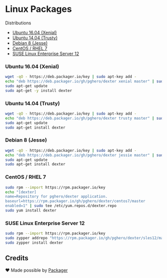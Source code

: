 # Linux Packages

Distributions

- [Ubuntu 16.04 (Xenial)](#ubuntu-1604-xenial)
- [Ubuntu 14.04 (Trusty)](#ubuntu-1404-trusty)
- [Debian 8 (Jesse)](#debian-8-jesse)
- [CentOS / RHEL 7](#centos-rhel-7)
- [SUSE Linux Enterprise Server 12](#suse-linux-enterprise-server-12)

### Ubuntu 16.04 (Xenial)

```sh
wget -qO - https://deb.packager.io/key | sudo apt-key add -
echo "deb https://deb.packager.io/gh/pghero/dexter xenial master" | sudo tee /etc/apt/sources.list.d/dexter.list
sudo apt-get update
sudo apt-get -y install dexter
```

### Ubuntu 14.04 (Trusty)

```sh
wget -qO - https://deb.packager.io/key | sudo apt-key add -
echo "deb https://deb.packager.io/gh/pghero/dexter trusty master" | sudo tee /etc/apt/sources.list.d/dexter.list
sudo apt-get update
sudo apt-get install dexter
```

### Debian 8 (Jesse)

```sh
wget -qO - https://deb.packager.io/key | sudo apt-key add -
echo "deb https://deb.packager.io/gh/pghero/dexter jessie master" | sudo tee /etc/apt/sources.list.d/dexter.list
sudo apt-get update
sudo apt-get install dexter
```

### CentOS / RHEL 7

```sh
sudo rpm --import https://rpm.packager.io/key
echo "[dexter]
name=Repository for pghero/dexter application.
baseurl=https://rpm.packager.io/gh/pghero/dexter/centos7/master
enabled=1" | sudo tee /etc/yum.repos.d/dexter.repo
sudo yum install dexter
```

### SUSE Linux Enterprise Server 12

```sh
sudo rpm --import https://rpm.packager.io/key
sudo zypper addrepo "https://rpm.packager.io/gh/pghero/dexter/sles12/master" "dexter"
sudo zypper install dexter
```

## Credits

:heart: Made possible by [Packager](https://packager.io/)
